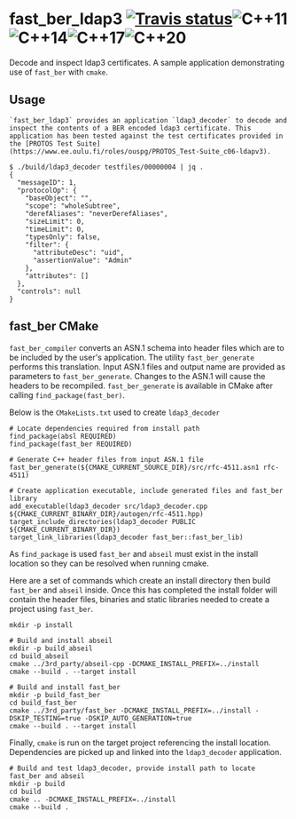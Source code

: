 # fast_ber_ldap3 [![Travis status](https://travis-ci.org/Samuel-Tyler/fast_ber_ldap3.svg?branch=master)](https://travis-ci.org/Samuel-Tyler/fast_ber_ldap3)![C++11](https://img.shields.io/badge/language-C%2B%2B11-green.svg)![C++14](https://img.shields.io/badge/language-C%2B%2B14-green.svg)![C++17](https://img.shields.io/badge/language-C%2B%2B17-green.svg)![C++20](https://img.shields.io/badge/language-C%2B%2B20-green.svg)
Decode and inspect ldap3 certificates. A sample application demonstrating use of `fast_ber` with `cmake`.


## Usage
```
`fast_ber_ldap3` provides an application `ldap3_decoder` to decode and inspect the contents of a BER encoded ldap3 certificate. This application has been tested against the test certificates provided in the [PROTOS Test Suite](https://www.ee.oulu.fi/roles/ouspg/PROTOS_Test-Suite_c06-ldapv3).

$ ./build/ldap3_decoder testfiles/00000004 | jq .
{
  "messageID": 1,
  "protocolOp": {
    "baseObject": "",
    "scope": "wholeSubtree",
    "derefAliases": "neverDerefAliases",
    "sizeLimit": 0,
    "timeLimit": 0,
    "typesOnly": false,
    "filter": {
      "attributeDesc": "uid",
      "assertionValue": "Admin"
    },
    "attributes": []
  },
  "controls": null
}
```

## fast_ber CMake

`fast_ber_compiler` converts an ASN.1 schema into header files which are to be included by the user's application. The utility `fast_ber_generate` performs this translation. Input ASN.1 files and output name are provided as parameters to `fast_ber_generate`. Changes to the ASN.1 will cause the headers to be recompiled. `fast_ber_generate` is available in CMake after calling `find_package(fast_ber)`.

Below is the `CMakeLists.txt` used to create `ldap3_decoder`

```
# Locate dependencies required from install path
find_package(absl REQUIRED)
find_package(fast_ber REQUIRED)

# Generate C++ header files from input ASN.1 file
fast_ber_generate(${CMAKE_CURRENT_SOURCE_DIR}/src/rfc-4511.asn1 rfc-4511)

# Create application executable, include generated files and fast_ber library
add_executable(ldap3_decoder src/ldap3_decoder.cpp ${CMAKE_CURRENT_BINARY_DIR}/autogen/rfc-4511.hpp)
target_include_directories(ldap3_decoder PUBLIC ${CMAKE_CURRENT_BINARY_DIR})
target_link_libraries(ldap3_decoder fast_ber::fast_ber_lib)
```

As `find_package` is used `fast_ber` and `abseil` must exist in the install location so they can be resolved when running cmake. 

Here are a set of commands which create an install directory then build `fast_ber` and `abseil` inside. Once this has completed the install folder will contain the header files, binaries and static libraries needed to create a project using `fast_ber`.

```
mkdir -p install

# Build and install abseil
mkdir -p build_abseil
cd build_abseil
cmake ../3rd_party/abseil-cpp -DCMAKE_INSTALL_PREFIX=../install
cmake --build . --target install

# Build and install fast_ber
mkdir -p build_fast_ber
cd build_fast_ber
cmake ../3rd_party/fast_ber -DCMAKE_INSTALL_PREFIX=../install -DSKIP_TESTING=true -DSKIP_AUTO_GENERATION=true
cmake --build . --target install
```

Finally, `cmake` is run on the target project referencing the install location. Dependencies are picked up and linked into the `ldap3_decoder` application.
```
# Build and test ldap3_decoder, provide install path to locate fast_ber and abseil
mkdir -p build
cd build
cmake .. -DCMAKE_INSTALL_PREFIX=../install
cmake --build .
```
